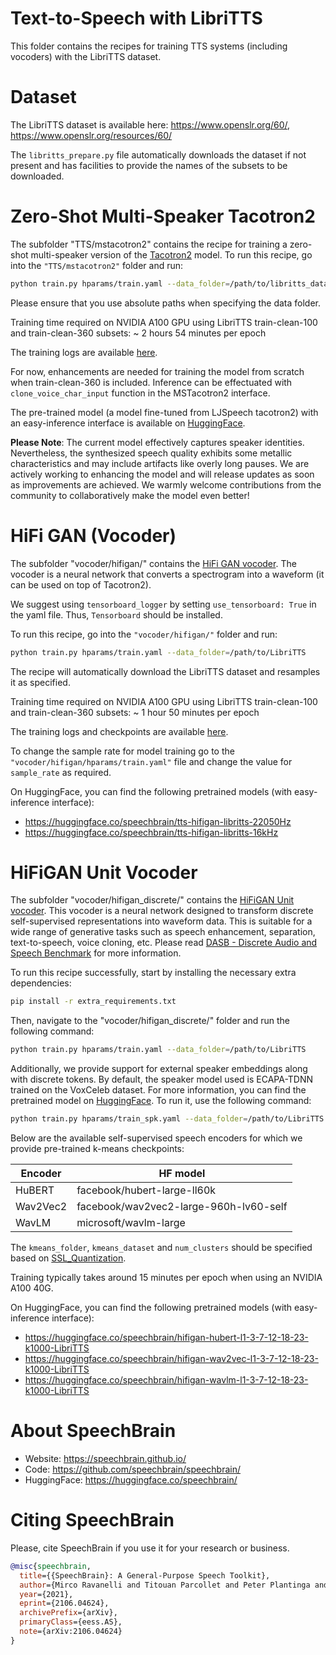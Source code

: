 # Text-to-Speech with LibriTTS
This folder contains the recipes for training TTS systems (including vocoders) with the LibriTTS dataset.

# Dataset
The LibriTTS dataset is available here: https://www.openslr.org/60/, https://www.openslr.org/resources/60/

The `libritts_prepare.py` file automatically downloads the dataset if not present and has facilities to provide the names of the subsets to be downloaded.

# Zero-Shot Multi-Speaker Tacotron2
The subfolder "TTS/mstacotron2" contains the recipe for training a zero-shot multi-speaker version of the [Tacotron2](https://arxiv.org/abs/1712.05884) model.
To run this recipe, go into the `"TTS/mstacotron2"` folder and run:

```bash
python train.py hparams/train.yaml --data_folder=/path/to/libritts_data --device=cuda:0 --max_grad_norm=1.0
```

Please ensure that you use absolute paths when specifying the data folder.

Training time required on NVIDIA A100 GPU using LibriTTS train-clean-100 and train-clean-360 subsets: ~ 2 hours 54 minutes per epoch

The training logs are available [here](https://www.dropbox.com/sh/ti2vk7sce8f9fgd/AABcDGWCrBvLX_ZQs76mlJRYa?dl=0).

For now, enhancements are needed for training the model from scratch when train-clean-360 is included. Inference can be effectuated with `clone_voice_char_input` function in the MSTacotron2 interface.

The pre-trained model (a model fine-tuned from LJSpeech tacotron2) with an easy-inference interface is available on [HuggingFace](https://huggingface.co/speechbrain/tts-mstacotron2-libritts).

**Please Note**: The current model effectively captures speaker identities. Nevertheless, the synthesized speech quality exhibits some metallic characteristics and may include artifacts like overly long pauses.
We are actively working to enhancing the model and will release updates as soon as improvements are achieved. We warmly welcome contributions from the community to collaboratively make the model even better!

# HiFi GAN (Vocoder)
The subfolder "vocoder/hifigan/" contains the [HiFi GAN vocoder](https://arxiv.org/pdf/2010.05646.pdf).
The vocoder is a neural network that converts a spectrogram into a waveform (it can be used on top of Tacotron2).

We suggest using `tensorboard_logger` by setting `use_tensorboard: True` in the yaml file. Thus, `Tensorboard` should be installed.

To run this recipe, go into the `"vocoder/hifigan/"` folder and run:

```bash
python train.py hparams/train.yaml --data_folder=/path/to/LibriTTS
```

The recipe will automatically download the LibriTTS dataset and resamples it as specified.

Training time required on NVIDIA A100 GPU using LibriTTS train-clean-100 and train-clean-360 subsets: ~ 1 hour 50 minutes per epoch

The training logs and checkpoints are available [here](https://www.dropbox.com/sh/gjs1kslxkxz819q/AABPriN4dOoD1qL7NoIyVk0Oa?dl=0).

To change the sample rate for model training go to the `"vocoder/hifigan/hparams/train.yaml"` file and change the value for `sample_rate` as required.

On HuggingFace, you can find the following pretrained models (with easy-inference interface):
- https://huggingface.co/speechbrain/tts-hifigan-libritts-22050Hz
- https://huggingface.co/speechbrain/tts-hifigan-libritts-16kHz

# HiFiGAN Unit Vocoder
The subfolder "vocoder/hifigan_discrete/" contains the [HiFiGAN Unit vocoder](https://arxiv.org/abs/2406.10735). This vocoder is a neural network designed to transform discrete self-supervised representations into waveform data.
This is suitable for a wide range of generative tasks such as speech enhancement, separation, text-to-speech, voice cloning, etc. Please read [DASB - Discrete Audio and Speech Benchmark](https://arxiv.org/abs/2406.14294) for more information.

To run this recipe successfully, start by installing the necessary extra dependencies:

```bash
pip install -r extra_requirements.txt
```

Then, navigate to the "vocoder/hifigan_discrete/" folder and run the following command:

```bash
python train.py hparams/train.yaml --data_folder=/path/to/LibriTTS
```

Additionally, we provide support for external speaker embeddings along with discrete tokens. By default, the speaker model used is ECAPA-TDNN trained on the VoxCeleb dataset. For more information, you can find the pretrained model on [HuggingFace](https://huggingface.co/speechbrain/spkrec-ecapa-voxceleb-mel-spec).
To run it, use the following command:

```bash
python train.py hparams/train_spk.yaml --data_folder=/path/to/LibriTTS
```

Below are the available self-supervised speech encoders for which we provide pre-trained k-means checkpoints:

| Encoder  | HF model                                |
|----------|-----------------------------------------|
| HuBERT   | facebook/hubert-large-ll60k             |
| Wav2Vec2 | facebook/wav2vec2-large-960h-lv60-self  |
| WavLM    | microsoft/wavlm-large                   |

The `kmeans_folder`, `kmeans_dataset` and `num_clusters` should be specified based on [SSL_Quantization](https://huggingface.co/speechbrain/SSL_Quantization).


Training typically takes around 15 minutes per epoch when using an NVIDIA A100 40G.

On HuggingFace, you can find the following pretrained models (with easy-inference interface):
- https://huggingface.co/speechbrain/hifigan-hubert-l1-3-7-12-18-23-k1000-LibriTTS
- https://huggingface.co/speechbrain/hifigan-wav2vec-l1-3-7-12-18-23-k1000-LibriTTS
- https://huggingface.co/speechbrain/hifigan-wavlm-l1-3-7-12-18-23-k1000-LibriTTS

# **About SpeechBrain**
- Website: https://speechbrain.github.io/
- Code: https://github.com/speechbrain/speechbrain/
- HuggingFace: https://huggingface.co/speechbrain/


# **Citing SpeechBrain**
Please, cite SpeechBrain if you use it for your research or business.

```bibtex
@misc{speechbrain,
  title={{SpeechBrain}: A General-Purpose Speech Toolkit},
  author={Mirco Ravanelli and Titouan Parcollet and Peter Plantinga and Aku Rouhe and Samuele Cornell and Loren Lugosch and Cem Subakan and Nauman Dawalatabad and Abdelwahab Heba and Jianyuan Zhong and Ju-Chieh Chou and Sung-Lin Yeh and Szu-Wei Fu and Chien-Feng Liao and Elena Rastorgueva and François Grondin and William Aris and Hwidong Na and Yan Gao and Renato De Mori and Yoshua Bengio},
  year={2021},
  eprint={2106.04624},
  archivePrefix={arXiv},
  primaryClass={eess.AS},
  note={arXiv:2106.04624}
}
```
